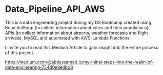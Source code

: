 # Data_Pipeline_API_AWS

This is a data engineering project during my DS Bootcamp created using BeautifulSoup (to collect information about cities and their populations), APIs (to collect information about airports, weather forecasts and flight arrivals), MySQL and automated with AWS-Lambda Functions. 

I invite you to read this Medium Article to gain insight into the entire process of this project.

https://medium.com/@abdessamad_b/my-initial-steps-into-the-realm-of-data-engineering-734d0e9edbb8
